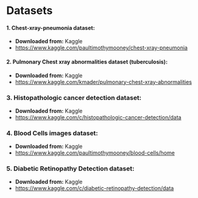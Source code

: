 # Datasets

#### 1. Chest-xray-pneumonia dataset:

* **Downloaded from:** Kaggle
* https://www.kaggle.com/paultimothymooney/chest-xray-pneumonia


#### 2. Pulmonary Chest xray abnormalities dataset (tuberculosis):

* **Downloaded from:** Kaggle
* https://www.kaggle.com/kmader/pulmonary-chest-xray-abnormalities


### 3. Histopathologic cancer detection dataset:

* **Downloaded from:** Kaggle
* https://www.kaggle.com/c/histopathologic-cancer-detection/data


### 4. Blood Cells images dataset:

* **Downloaded from:** Kaggle
* https://www.kaggle.com/paultimothymooney/blood-cells/home


### 5. Diabetic Retinopathy Detection dataset:

* **Downloaded from:** Kaggle
* https://www.kaggle.com/c/diabetic-retinopathy-detection/data
